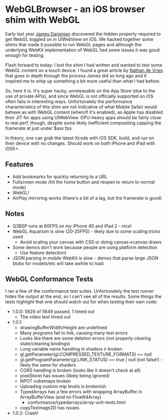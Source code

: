 WebGLBrowser - an iOS browser shim with WebGL
========

Early last year [James Darpinian](https://twitter.com/modeless) discovered the hidden property required to get WebGL
toggled on in UIWebView on iOS. We hacked together some shims that made it possible to run WebGL pages and although
the underlying WebKit implementation of WebGL had some issues it was good enough for testing.

Flash forward to today: I lost the shim I had written and wanted to test some WebGL content on a touch device. I
found a great article by [Nathan de Vries](http://atnan.com/blog/2011/11/03/enabling-and-using-webgl-on-ios/) that
goes in depth through the process James did so long ago and it inspired me to whip up something a bit more useful
than what I had before.

So, here it is. It's super hacky, unreleasable on the App Store (due to the use of private APIs), and since WebGL
is not officially supported on iOS often fails in interesting ways. Unfortunately the performance characteristics
of this shim are not indicative of what Mobile Safari would behave as with WebGL content (when/if it's enabled), as
Apple has disabled their JIT for apps using UIWebView. GPU-heavy apps should be fairly close to real perf, though,
despite some likely inefficient compositing capping the framerate at just under $ass fps.

In theory, one can grab the latest Xcode with iOS SDK, build, and run on their device with no changes. Should work
on both iPhone and iPad with iOS5+.

Features
---------

* Add bookmarks for quickly returning to a URL
* Fullscreen mode (hit the home button and reopen to return to normal mode)
* WebGL!
* AirPlay mirroring works (there's a bit of a lag, but the framerate is good)

Notes
---------

* Q3BSP runs at 60FPS on my iPhone 4S and iPad 2 - nice!
* WebGL Aquarium is slow (20-25FPS) - likely due to some scaling tricks used
  * Avoid scaling your canvas with CSS or doing canvas->canvas draws
* Some demos don't work because people are using platform detection
  * Use feature detection!
* JSON parsing in mobile WebKit is slow - demos that parse large JSON blobs for models/etc will take awhile to load

WebGL Conformance Tests
---------
I ran a few of the conformance test suites. Unfortunately the test runner hides the output at the end, so I can't
see all of the results. Some things the tests highlight that one should watch out for when testing their own code:

* 1.0.0: 5626 of 5649 passed, 1 timed out
  * The video test timed out
* 1.0.1:
  * drawingBufferWidth/Height are undefined
  * Many programs fail to link, causing many test errors
  * Looks like there are some deletion errors (not properly clearing state/cleaning bindings)
  * Long variable name handling in shaders ir broken
  * gl.getParameter(gl.COMPRESSED_TEXTURE_FORMATS) == null
  * gl.getProgramParameter(gl.LINK_STATUS) == true | null (not false!) - likely the same for shaders
  * CORS handling is broken (looks like it doesn't check at all)
  * pixelStorei has issues (likely being ignored)
  * NPOT cubemaps broken
  * Uploading custom mip levels is brokenish
  * TypedArrays has a few errors with wrapping ArrayBuffer in ArrayBufferView (and no Float64Array)
      * conformance/typedarrays/array-unit-tests.html
  * copyTexImage2D has issues
* 1.0.2: Crash!